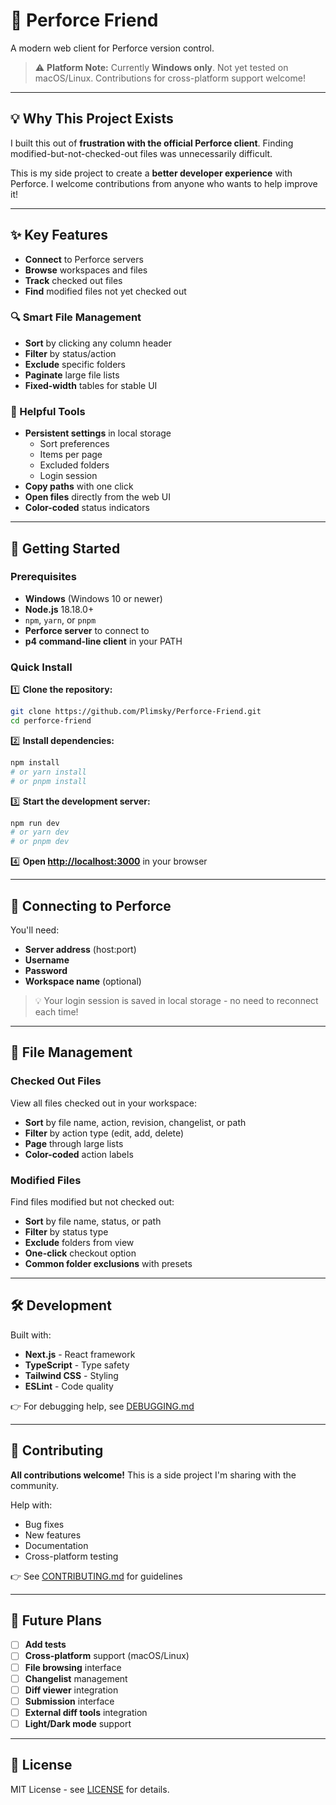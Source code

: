 # 🔧 Perforce Friend

A modern web client for Perforce version control.

> ⚠️ **Platform Note:** Currently **Windows only**. Not yet tested on macOS/Linux. Contributions for cross-platform support welcome!

---

## 💡 Why This Project Exists

I built this out of **frustration with the official Perforce client**. Finding modified-but-not-checked-out files was unnecessarily difficult.

This is my side project to create a **better developer experience** with Perforce. I welcome contributions from anyone who wants to help improve it!

---

## ✨ Key Features

* **Connect** to Perforce servers
* **Browse** workspaces and files
* **Track** checked out files
* **Find** modified files not yet checked out

### 🔍 Smart File Management

* **Sort** by clicking any column header
* **Filter** by status/action
* **Exclude** specific folders
* **Paginate** large file lists
* **Fixed-width** tables for stable UI

### 💾 Helpful Tools

* **Persistent settings** in local storage
  * Sort preferences
  * Items per page
  * Excluded folders
  * Login session
* **Copy paths** with one click
* **Open files** directly from the web UI
* **Color-coded** status indicators

---

## 🚀 Getting Started

### Prerequisites

* **Windows** (Windows 10 or newer)
* **Node.js** 18.18.0+
* `npm`, `yarn`, or `pnpm`
* **Perforce server** to connect to
* **p4 command-line client** in your PATH

### Quick Install

1️⃣ **Clone the repository:**
```bash
git clone https://github.com/Plimsky/Perforce-Friend.git
cd perforce-friend
```

2️⃣ **Install dependencies:**
```bash
npm install
# or yarn install
# or pnpm install
```

3️⃣ **Start the development server:**
```bash
npm run dev
# or yarn dev
# or pnpm dev
```

4️⃣ **Open [http://localhost:3000](http://localhost:3000)** in your browser

---

## 🔐 Connecting to Perforce

You'll need:
* **Server address** (host:port)
* **Username**
* **Password**
* **Workspace name** (optional)

> 💡 Your login session is saved in local storage - no need to reconnect each time!

---

## 📂 File Management

### Checked Out Files

View all files checked out in your workspace:
* **Sort** by file name, action, revision, changelist, or path
* **Filter** by action type (edit, add, delete)
* **Page** through large lists
* **Color-coded** action labels

### Modified Files

Find files modified but not checked out:
* **Sort** by file name, status, or path
* **Filter** by status type
* **Exclude** folders from view
* **One-click** checkout option
* **Common folder exclusions** with presets

---

## 🛠️ Development

Built with:
* **Next.js** - React framework
* **TypeScript** - Type safety
* **Tailwind CSS** - Styling
* **ESLint** - Code quality

👉 For debugging help, see [DEBUGGING.md](DEBUGGING.md)

---

## 🤝 Contributing

**All contributions welcome!** This is a side project I'm sharing with the community.

Help with:
* Bug fixes
* New features
* Documentation
* Cross-platform testing

👉 See [CONTRIBUTING.md](CONTRIBUTING.md) for guidelines

---

## 🔮 Future Plans

- [ ] **Add tests**
- [ ] **Cross-platform** support (macOS/Linux)
- [ ] **File browsing** interface
- [ ] **Changelist** management
- [ ] **Diff viewer** integration
- [ ] **Submission** interface
- [ ] **External diff tools** integration
- [ ] **Light/Dark mode** support

---

## 📄 License

MIT License - see [LICENSE](LICENSE) for details.
